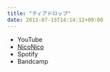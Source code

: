 ```yaml
---
title: "ティアドロップ"
date: 2013-07-15T14:14:12+09:00
---
```


- YouTube
- [NicoNico](https://nico.ms/sm21359735)
- Spotify
- Bandcamp

